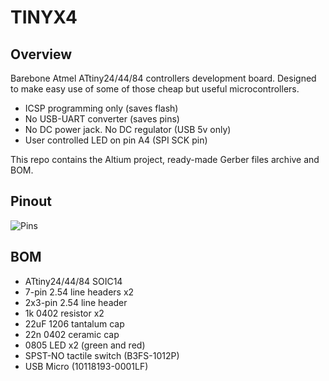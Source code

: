 # TINYX4
## Overview
Barebone Atmel ATtiny24/44/84 controllers development board. Designed to make easy use of some of those cheap but useful microcontrollers.
- ICSP programming only (saves flash)
- No USB-UART converter (saves pins)
- No DC power jack. No DC regulator (USB 5v only)
- User controlled LED on pin A4 (SPI SCK pin)

This repo contains the Altium project, ready-made Gerber files archive and BOM.

## Pinout
![Pins](https://github.com/user-attachments/assets/d0714504-7834-45cc-92b5-6065b339aef1)

## BOM
- ATtiny24/44/84 SOIC14
- 7-pin 2.54 line headers x2
- 2x3-pin 2.54 line header
- 1k 0402 resistor x2
- 22uF 1206 tantalum cap
- 22n 0402 ceramic cap
- 0805 LED x2 (green and red)
- SPST-NO tactile switch (B3FS-1012P)
- USB Micro (10118193-0001LF)
